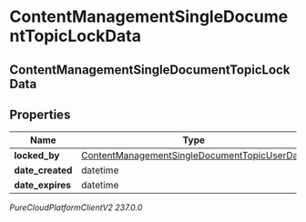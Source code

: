 # ContentManagementSingleDocumentTopicLockData

## ContentManagementSingleDocumentTopicLockData

## Properties

|Name | Type | Description | Notes|
|------------ | ------------- | ------------- | -------------|
| **locked_by** | [ContentManagementSingleDocumentTopicUserData](ContentManagementSingleDocumentTopicUserData) |  | [optional] |
| **date_created** | datetime |  | [optional] |
| **date_expires** | datetime |  | [optional] |



_PureCloudPlatformClientV2 237.0.0_
